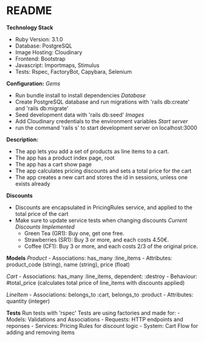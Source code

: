 # README

**Technology Stack**

  - Ruby Version: 3.1.0
  - Database: PostgreSQL
  - Image Hosting: Cloudinary
  - Frontend: Bootstrap
  - Javascript: Importmaps, Stimulus
  - Tests: Rspec, FactoryBot, Capybara, Selenium

**Configuration:**
  *Gems*
  - Run bundle install to install dependencies
  *Database*
  - Create PostgreSQL database and run migrations with 'rails db:create' and 'rails db:migrate'
  - Seed development data with 'rails db:seed'
  *Images*
  - Add Cloudinary credentials to the environment variables
  *Start server*
  - run the command 'rails s' to start development server on localhost:3000

**Description:**
  - The app lets you add a set of products as line items to a cart.
  - The app has a product index page, root
  - The app has a cart show page
  - The app calculates pricing discounts and sets a total price for the cart
  - The app creates a new cart and stores the id in sessions, unless one exists already

**Discounts**
  - Discounts are encapsulated in PricingRules service, and applied to the total price of the cart
  - Make sure to update service tests when changing discounts
  *Current Discounts Implemented*
    - Green Tea (GR1): Buy one, get one free.
    - Strawberries (SR1): Buy 3 or more, and each costs 4.50€.
    - Coffee (CF1): Buy 3 or more, and each costs 2/3 of the original price.


**Models**
  *Product*
    - Associations: has_many :line_items
    - Attributes: product_code (string), name (string), price (float)

  *Cart*
    - Associations: has_many :line_items, dependent: :destroy
    - Behaviour: #total_price (calculates total price of line_items with discounts applied)

  *LineItem*
    - Associations: belongs_to :cart, belongs_to :product
    - Attributes: quantity (integer)

**Tests**
  Run tests with 'rspec'
  Tests are using factories and made for:
    - Models: Validations and Associations
    - Requests: HTTP endpoints and reponses
    - Services: Pricing Rules for discount logic
    - System: Cart Flow for adding and removing items
